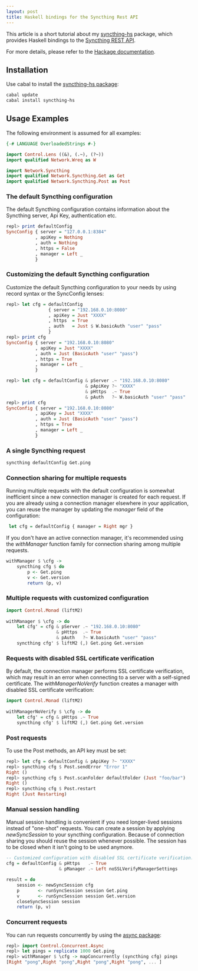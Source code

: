 ```yaml
---
layout: post
title: Haskell bindings for the Syncthing Rest API
---
```


This article is a short tutorial about my 
[syncthing-hs](https://github.com/jetho/syncthing-hs) package, which provides
Haskell bindings to the [Syncthing REST API](https://docs.syncthing.net/dev/rest.html).

For more details, please refer to the 
[Hackage documentation](https://hackage.haskell.org/package/syncthing-hs).


## Installation

Use cabal to install the 
[syncthing-hs package](https://hackage.haskell.org/package/syncthing-hs):

~~~ bash
cabal update
cabal install syncthing-hs
~~~


## Usage Examples

The following environment is assumed for all examples:

~~~ haskell
{-# LANGUAGE OverloadedStrings #-}

import Control.Lens ((&), (.~), (?~))
import qualified Network.Wreq as W

import Network.Syncthing
import qualified Network.Syncthing.Get as Get
import qualified Network.Syncthing.Post as Post
~~~

### The default Syncthing configuration

The default Syncthing configuration contains information about the Syncthing 
server, Api Key, authentication etc.

~~~ haskell
repl> print defaultConfig
SyncConfig { server = "127.0.0.1:8384"
           , apiKey = Nothing
           , auth = Nothing
           , https = False
           , manager = Left _ 
           }
~~~
 
### Customizing the default Syncthing configuration

Customize the default Syncthing configuration to your needs by using record
syntax or the SyncConfig lenses:

~~~ haskell
repl> let cfg = defaultConfig 
                { server = "192.168.0.10:8080"
                , apiKey = Just "XXXX"
                , https  = True
                , auth   = Just $ W.basicAuth "user" "pass"
                }
repl> print cfg
SyncConfig { server = "192.168.0.10:8080"
           , apiKey = Just "XXXX"
           , auth = Just (BasicAuth "user" "pass")
           , https = True
           , manager = Left _ 
           }
~~~

~~~ haskell
repl> let cfg = defaultConfig & pServer .~ "192.168.0.10:8080"
                              & pApiKey ?~ "XXXX"
                              & pHttps  .~ True
                              & pAuth   ?~ W.basicAuth "user" "pass"
repl> print cfg
SyncConfig { server = "192.168.0.10:8080"
           , apiKey = Just "XXXX"
           , auth = Just (BasicAuth "user" "pass")
           , https = True
           , manager = Left _ 
           }
~~~

### A single Syncthing request

~~~ haskell
syncthing defaultConfig Get.ping
~~~
 
### Connection sharing for multiple requests

Running multiple requests with the default configuration is somewhat 
inefficient since a new connection manager is created for each request. 
If you are already using a connection manager elsewhere in your application, 
you can reuse the manager by updating the *manager* field of the configuration:

~~~ haskell
 let cfg = defaultConfig { manager = Right mgr }
~~~

If you don't have an active connection manager, it's recommended using the 
*withManager* function family for connection sharing among multiple requests.

~~~ haskell
withManager $ \cfg ->
    syncthing cfg $ do
        p <- Get.ping
        v <- Get.version
        return (p, v)
~~~
 
### Multiple requests with customized configuration

~~~ haskell
import Control.Monad (liftM2)
 
withManager $ \cfg -> do
    let cfg' = cfg & pServer .~ "192.168.0.10:8080"
                   & pHttps  .~ True
                   & pAuth   ?~ W.basicAuth "user" "pass"
    syncthing cfg' $ liftM2 (,) Get.ping Get.version
~~~
 
### Requests with disabled SSL certificate verification 

By default, the connection manager performs SSL certificate verification, which
may result in an error when connecting to a server with a self-signed 
certificate. The *withManagerNoVerify* function creates a manager with disabled
SSL certificate verification:

~~~ haskell
import Control.Monad (liftM2)
 
withManagerNoVerify $ \cfg -> do
    let cfg' = cfg & pHttps .~ True
    syncthing cfg' $ liftM2 (,) Get.ping Get.version
~~~
 
### Post requests

To use the Post methods, an API key must be set:

~~~ haskell 
repl> let cfg = defaultConfig & pApiKey ?~ "XXXX"
repl> syncthing cfg $ Post.sendError "Error 1"
Right ()
repl> syncthing cfg $ Post.scanFolder defaultFolder (Just "foo/bar")
Right ()
repl> syncthing cfg $ Post.restart
Right (Just Restarting)
~~~
 
### Manual session handling

Manual session handling is convenient if you need longer-lived sessions instead 
of "one-shot" requests.  You can create a session by applying *newSyncSession* 
to your syncthing configuration.
Because of connection sharing you should reuse the session whenever possible.
The session has to be closed when it isn't going to be used anymore.

~~~ haskell 
-- Customized configuration with disabled SSL certificate verification.
cfg = defaultConfig & pHttps   .~ True
                    & pManager .~ Left noSSLVerifyManagerSettings

result = do
    session <- newSyncSession cfg
    p       <- runSyncSession session Get.ping
    v       <- runSyncSession session Get.version
    closeSyncSession session
    return (p, v)
~~~

### Concurrent requests

You can run requests concurrently by using the 
[async package](https://hackage.haskell.org/package/async):

~~~ haskell 
repl> import Control.Concurrent.Async
repl> let pings = replicate 1000 Get.ping
repl> withManager $ \cfg -> mapConcurrently (syncthing cfg) pings
[Right "pong",Right "pong",Right "pong",Right "pong", ... ]
~~~

